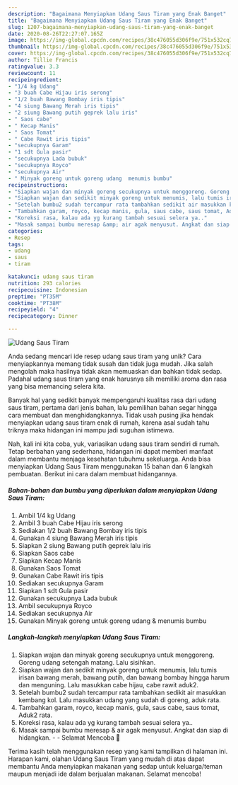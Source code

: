 ```yaml
---
description: "Bagaimana Menyiapkan Udang Saus Tiram yang Enak Banget"
title: "Bagaimana Menyiapkan Udang Saus Tiram yang Enak Banget"
slug: 1207-bagaimana-menyiapkan-udang-saus-tiram-yang-enak-banget
date: 2020-08-26T22:27:07.165Z
image: https://img-global.cpcdn.com/recipes/38c476055d306f9e/751x532cq70/udang-saus-tiram-foto-resep-utama.jpg
thumbnail: https://img-global.cpcdn.com/recipes/38c476055d306f9e/751x532cq70/udang-saus-tiram-foto-resep-utama.jpg
cover: https://img-global.cpcdn.com/recipes/38c476055d306f9e/751x532cq70/udang-saus-tiram-foto-resep-utama.jpg
author: Tillie Francis
ratingvalue: 3.3
reviewcount: 11
recipeingredient:
- "1/4 kg Udang"
- "3 buah Cabe Hijau iris serong"
- "1/2 buah Bawang Bombay iris tipis"
- "4 siung Bawang Merah iris tipis"
- "2 siung Bawang putih geprek lalu iris"
- " Saos cabe"
- " Kecap Manis"
- " Saos Tomat"
- " Cabe Rawit iris tipis"
- "secukupnya Garam"
- "1 sdt Gula pasir"
- "secukupnya Lada bubuk"
- "secukupnya Royco"
- "secukupnya Air"
- " Minyak goreng untuk goreng udang  menumis bumbu"
recipeinstructions:
- "Siapkan wajan dan minyak goreng secukupnya untuk menggoreng. Goreng udang setengah matang. Lalu sisihkan."
- "Siapkan wajan dan sedikit minyak goreng untuk menumis, lalu tumis irisan bawang merah, bawang putih, dan bawang bombay hingga harum dan menguning. Lalu masukkan cabe hijau, cabe rawit aduk2."
- "Setelah bumbu2 sudah tercampur rata tambahkan sedikit air masukkan kembang kol. Lalu masukkan udang yang sudah di goreng, aduk rata."
- "Tambahkan garam, royco, kecap manis, gula, saus cabe, saus tomat, Aduk2 rata."
- "Koreksi rasa, kalau ada yg kurang tambah sesuai selera ya.."
- "Masak sampai bumbu meresap &amp; air agak menyusut. Angkat dan siap di hidangkan.  Selamat Mencoba 🙂"
categories:
- Resep
tags:
- udang
- saus
- tiram

katakunci: udang saus tiram 
nutrition: 293 calories
recipecuisine: Indonesian
preptime: "PT35M"
cooktime: "PT38M"
recipeyield: "4"
recipecategory: Dinner

---
```



![Udang Saus Tiram](https://img-global.cpcdn.com/recipes/38c476055d306f9e/751x532cq70/udang-saus-tiram-foto-resep-utama.jpg)

Anda sedang mencari ide resep udang saus tiram yang unik? Cara menyiapkannya memang tidak susah dan tidak juga mudah. Jika salah mengolah maka hasilnya tidak akan memuaskan dan bahkan tidak sedap. Padahal udang saus tiram yang enak harusnya sih memiliki aroma dan rasa yang bisa memancing selera kita.



Banyak hal yang sedikit banyak mempengaruhi kualitas rasa dari udang saus tiram, pertama dari jenis bahan, lalu pemilihan bahan segar hingga cara membuat dan menghidangkannya. Tidak usah pusing jika hendak menyiapkan udang saus tiram enak di rumah, karena asal sudah tahu triknya maka hidangan ini mampu jadi suguhan istimewa.


Nah, kali ini kita coba, yuk, variasikan udang saus tiram sendiri di rumah. Tetap berbahan yang sederhana, hidangan ini dapat memberi manfaat dalam membantu menjaga kesehatan tubuhmu sekeluarga. Anda bisa menyiapkan Udang Saus Tiram menggunakan 15 bahan dan 6 langkah pembuatan. Berikut ini cara dalam membuat hidangannya.

<!--inarticleads1-->

##### Bahan-bahan dan bumbu yang diperlukan dalam menyiapkan Udang Saus Tiram:

1. Ambil 1/4 kg Udang
1. Ambil 3 buah Cabe Hijau iris serong
1. Sediakan 1/2 buah Bawang Bombay iris tipis
1. Gunakan 4 siung Bawang Merah iris tipis
1. Siapkan 2 siung Bawang putih geprek lalu iris
1. Siapkan  Saos cabe
1. Siapkan  Kecap Manis
1. Gunakan  Saos Tomat
1. Gunakan  Cabe Rawit iris tipis
1. Sediakan secukupnya Garam
1. Siapkan 1 sdt Gula pasir
1. Gunakan secukupnya Lada bubuk
1. Ambil secukupnya Royco
1. Sediakan secukupnya Air
1. Gunakan  Minyak goreng untuk goreng udang &amp; menumis bumbu




<!--inarticleads2-->

##### Langkah-langkah menyiapkan Udang Saus Tiram:

1. Siapkan wajan dan minyak goreng secukupnya untuk menggoreng. Goreng udang setengah matang. Lalu sisihkan.
1. Siapkan wajan dan sedikit minyak goreng untuk menumis, lalu tumis irisan bawang merah, bawang putih, dan bawang bombay hingga harum dan menguning. Lalu masukkan cabe hijau, cabe rawit aduk2.
1. Setelah bumbu2 sudah tercampur rata tambahkan sedikit air masukkan kembang kol. Lalu masukkan udang yang sudah di goreng, aduk rata.
1. Tambahkan garam, royco, kecap manis, gula, saus cabe, saus tomat, Aduk2 rata.
1. Koreksi rasa, kalau ada yg kurang tambah sesuai selera ya..
1. Masak sampai bumbu meresap &amp; air agak menyusut. Angkat dan siap di hidangkan. -  - Selamat Mencoba 🙂




Terima kasih telah menggunakan resep yang kami tampilkan di halaman ini. Harapan kami, olahan Udang Saus Tiram yang mudah di atas dapat membantu Anda menyiapkan makanan yang sedap untuk keluarga/teman maupun menjadi ide dalam berjualan makanan. Selamat mencoba!
